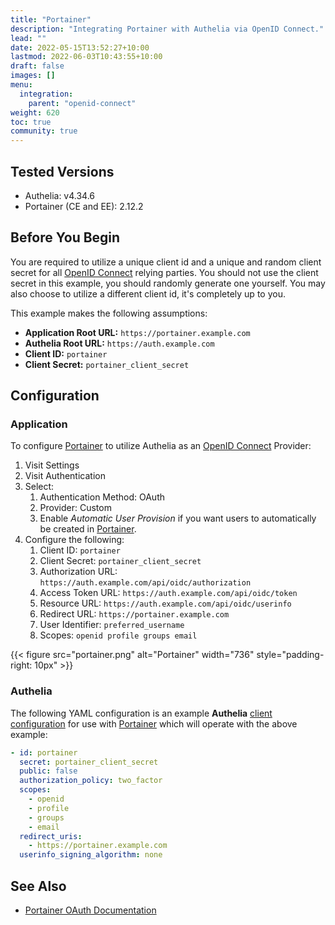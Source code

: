 ```yaml
---
title: "Portainer"
description: "Integrating Portainer with Authelia via OpenID Connect."
lead: ""
date: 2022-05-15T13:52:27+10:00
lastmod: 2022-06-03T10:43:55+10:00
draft: false
images: []
menu:
  integration:
    parent: "openid-connect"
weight: 620
toc: true
community: true
---
```


## Tested Versions

* Authelia: v4.34.6
* Portainer (CE and EE): 2.12.2

## Before You Begin

You are required to utilize a unique client id and a unique and random client secret for all [OpenID Connect] relying
parties. You should not use the client secret in this example, you should randomly generate one yourself. You may also
choose to utilize a different client id, it's completely up to you.

This example makes the following assumptions:

* __Application Root URL:__ `https://portainer.example.com`
* __Authelia Root URL:__ `https://auth.example.com`
* __Client ID:__ `portainer`
* __Client Secret:__ `portainer_client_secret`

## Configuration

### Application

To configure [Portainer] to utilize Authelia as an [OpenID Connect] Provider:

1. Visit Settings
2. Visit Authentication
3. Select:
   1. Authentication Method: OAuth
   2. Provider: Custom
   3. Enable *Automatic User Provision* if you want users to automatically be created in [Portainer].
4. Configure the following:
   1. Client ID: `portainer`
   2. Client Secret: `portainer_client_secret`
   3. Authorization URL: `https://auth.example.com/api/oidc/authorization`
   4. Access Token URL: `https://auth.example.com/api/oidc/token`
   5. Resource URL: `https://auth.example.com/api/oidc/userinfo`
   6. Redirect URL: `https://portainer.example.com`
   7. User Identifier: `preferred_username`
   8. Scopes: `openid profile groups email`

{{< figure src="portainer.png" alt="Portainer" width="736" style="padding-right: 10px" >}}

### Authelia

The following YAML configuration is an example __Authelia__
[client configuration](../../../configuration/identity-providers/open-id-connect.md#clients) for use with [Portainer]
which will operate with the above example:

```yaml
- id: portainer
  secret: portainer_client_secret
  public: false
  authorization_policy: two_factor
  scopes:
    - openid
    - profile
    - groups
    - email
  redirect_uris:
    - https://portainer.example.com
  userinfo_signing_algorithm: none
```

## See Also

* [Portainer OAuth Documentation](https://docs.portainer.io/admin/settings/authentication/oauth)

[Portainer]: https://www.portainer.io/
[OpenID Connect]: ../../openid-connect/introduction.md
